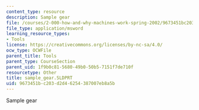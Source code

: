 ```yaml
---
content_type: resource
description: Sample gear
file: /courses/2-000-how-and-why-machines-work-spring-2002/9673451bc203d2d46254387007eb8a5b_sample_gear.SLDPRT
file_type: application/msword
learning_resource_types:
- Tools
license: https://creativecommons.org/licenses/by-nc-sa/4.0/
ocw_type: OCWFile
parent_title: Tools
parent_type: CourseSection
parent_uid: 1f9b0c81-5680-49b0-50b5-7151f7de710f
resourcetype: Other
title: sample_gear.SLDPRT
uid: 9673451b-c203-d2d4-6254-387007eb8a5b
---
```

Sample gear